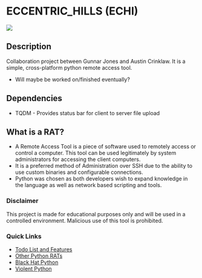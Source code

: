 # ECCENTRIC_HILLS (ECHI)
![](https://github.com/acrinklaw/eccentric-hills/blob/master/img/echi2.png)
## Description

Collaboration project between Gunnar Jones and Austin Crinklaw. It is a  simple, cross-platform python remote access tool.
* Will maybe be worked on/finished eventually?

## Dependencies
* TQDM - Provides status bar for client to server file upload

## What is a RAT?
* A Remote Access Tool is a piece of software used to remotely access or control a computer. This tool can be used legitimately by system administrators for accessing the client computers.
* It is a preferred method of Administration over SSH due to the ability to use custom binaries and configurable connections.
* Python was chosen as both developers wish to expand knowledge in the language as well as network based scripting and tools.

### Disclaimer
This project is made for educational purposes only and will be used in a controlled environment. Malicious use of this tool is prohibited.

### Quick Links
* [Todo List and Features](https://github.com/acrinklaw/eccentric_hills/blob/master/resource/todo.md)
* [Other Python RATs](https://github.com/acrinklaw/eccentric_hills/blob/master/resource/pyRats.md)
* [Black Hat Python](https://pythonizame.s3.amazonaws.com/media/Book/black-hat-python/file/af0ef90e-83cf-11e5-964d-04015fb6ba01.pdf)
* [Violent Python](http://zempirians.com/ebooks/Violent%20Python%20-%20A%20Cookbook%20for%20Hackers,%20Forensic%20Analysts,%20Penetration%20Testers%20and%20Security%20Engineers.pdf)
